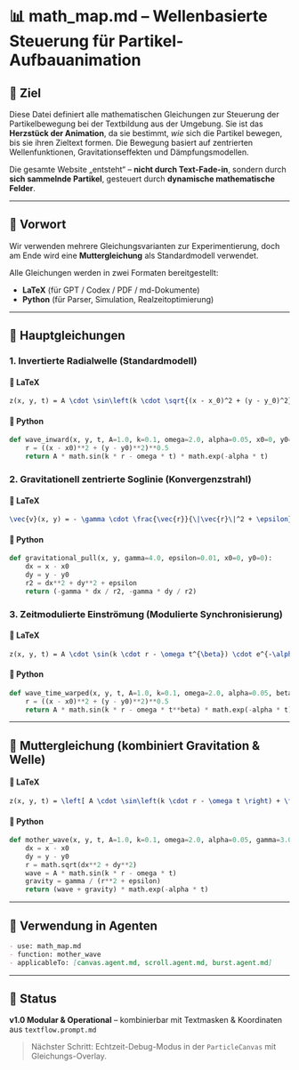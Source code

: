 # 📊 math\_map.md – Wellenbasierte Steuerung für Partikel-Aufbauanimation

## 🎯 Ziel

Diese Datei definiert alle mathematischen Gleichungen zur Steuerung der Partikelbewegung bei der Textbildung aus der Umgebung. Sie ist das **Herzstück der Animation**, da sie bestimmt, *wie* sich die Partikel bewegen, bis sie ihren Zieltext formen. Die Bewegung basiert auf zentrierten Wellenfunktionen, Gravitationseffekten und Dämpfungsmodellen.

Die gesamte Website „entsteht“ – **nicht durch Text-Fade-in**, sondern durch **sich sammelnde Partikel**, gesteuert durch **dynamische mathematische Felder**.

---

## 📘 Vorwort

Wir verwenden mehrere Gleichungsvarianten zur Experimentierung, doch am Ende wird eine **Muttergleichung** als Standardmodell verwendet.

Alle Gleichungen werden in zwei Formaten bereitgestellt:

- **LaTeX** (für GPT / Codex / PDF / md-Dokumente)
- **Python** (für Parser, Simulation, Realzeitoptimierung)

---

## 🔢 Hauptgleichungen

### 1. Invertierte Radialwelle (Standardmodell)

#### 🧮 LaTeX

```latex
z(x, y, t) = A \cdot \sin\left(k \cdot \sqrt{(x - x_0)^2 + (y - y_0)^2} - \omega t \right) \cdot e^{-\alpha t}
```

#### 🐍 Python

```python
def wave_inward(x, y, t, A=1.0, k=0.1, omega=2.0, alpha=0.05, x0=0, y0=0):
    r = ((x - x0)**2 + (y - y0)**2)**0.5
    return A * math.sin(k * r - omega * t) * math.exp(-alpha * t)
```

### 2. Gravitationell zentrierte Soglinie (Konvergenzstrahl)

#### 🧮 LaTeX

```latex
\vec{v}(x, y) = - \gamma \cdot \frac{\vec{r}}{\|\vec{r}\|^2 + \epsilon}
```

#### 🐍 Python

```python
def gravitational_pull(x, y, gamma=4.0, epsilon=0.01, x0=0, y0=0):
    dx = x - x0
    dy = y - y0
    r2 = dx**2 + dy**2 + epsilon
    return (-gamma * dx / r2, -gamma * dy / r2)
```

### 3. Zeitmodulierte Einströmung (Modulierte Synchronisierung)

#### 🧮 LaTeX

```latex
z(x, y, t) = A \cdot \sin(k \cdot r - \omega t^{\beta}) \cdot e^{-\alpha t}
```

#### 🐍 Python

```python
def wave_time_warped(x, y, t, A=1.0, k=0.1, omega=2.0, alpha=0.05, beta=1.2, x0=0, y0=0):
    r = ((x - x0)**2 + (y - y0)**2)**0.5
    return A * math.sin(k * r - omega * t**beta) * math.exp(-alpha * t)
```

---

## 🧬 Muttergleichung (kombiniert Gravitation & Welle)

#### 🧮 LaTeX

```latex
z(x, y, t) = \left[ A \cdot \sin\left(k \cdot r - \omega t \right) + \frac{\gamma}{r^2 + \epsilon} \right] \cdot e^{-\alpha t}
```

#### 🐍 Python

```python
def mother_wave(x, y, t, A=1.0, k=0.1, omega=2.0, alpha=0.05, gamma=3.0, epsilon=0.1, x0=0, y0=0):
    dx = x - x0
    dy = y - y0
    r = math.sqrt(dx**2 + dy**2)
    wave = A * math.sin(k * r - omega * t)
    gravity = gamma / (r**2 + epsilon)
    return (wave + gravity) * math.exp(-alpha * t)
```

---

## 🔗 Verwendung in Agenten

```markdown
- use: math_map.md
- function: mother_wave
- applicableTo: [canvas.agent.md, scroll.agent.md, burst.agent.md]
```

---

## 📍 Status

**v1.0 Modular & Operational** – kombinierbar mit Textmasken & Koordinaten aus `textflow.prompt.md`

> Nächster Schritt: Echtzeit-Debug-Modus in der `ParticleCanvas` mit Gleichungs-Overlay.

